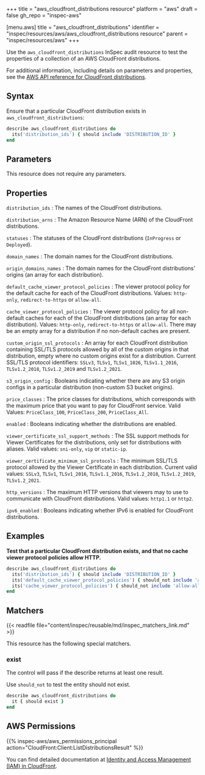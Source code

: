 +++
title = "aws_cloudfront_distributions resource"
platform = "aws"
draft = false
gh_repo = "inspec-aws"

[menu.aws]
title = "aws_cloudfront_distributions"
identifier = "inspec/resources/aws/aws_cloudfront_distributions resource"
parent = "inspec/resources/aws"
+++

Use the `aws_cloudfront_distributions` InSpec audit resource to test the properties of a collection of an AWS CloudFront distributions.

For additional information, including details on parameters and properties, see the [AWS API reference for CloudFront distributions](https://docs.aws.amazon.com/cloudfront/latest/APIReference/API_distribution.html).

## Syntax

Ensure that a particular CloudFront distribution exists in `aws_cloudfront_distributions`:

```ruby
describe aws_cloudfront_distributions do
  its('distribution_ids') { should include 'DISTRIBUTION_ID' }
end
```

## Parameters

This resource does not require any parameters.

## Properties

`distribution_ids`
: The names of the CloudFront distributions.

`distribution_arns`
: The Amazon Resource Name (ARN) of the CloudFront distributions.

`statuses`
: The statuses of the CloudFront distributions (`InProgress` or `Deployed`).

`domain_names`
: The domain names for the CloudFront distributions.

`origin_domains_names`
: The domain names for the CloudFront distributions' origins (an array for each distribution).

`default_cache_viewer_protocol_policies`
: The viewer protocol policy for the default cache for each of the CloudFront distributions. Values: `http-only`, `redirect-to-https` or `allow-all`.

`cache_viewer_protocol_policies`
: The viewer protocol policy for all non-default caches for each of the CloudFront distributions (an array for each distribution). Values: `http-only`, `redirect-to-https` or `allow-all`. There may be an empty array for a distribution if no non-default caches are present.

`custom_origin_ssl_protocols`
: An array for each CloudFront distribution containing SSL/TLS protocols allowed by all of the custom origins in that distribution, empty where no custom origins exist for a distribution. Current SSL/TLS protocol identifiers: `SSLv3`, `TLSv1`, `TLSv1_1026`, `TLSv1.1_2016`, `TLSv1.2_2018`, `TLSv1.2_2019` and `TLSv1.2_2021`.

`s3_origin_config`
: Booleans indicating whether there are any S3 origin configs in a particular distribution (non-custom S3 bucket origins).

`price_classes`
: The price classes for distributions, which corresponds with the maximum price that you want to pay for CloudFront service. Valid Values: `PriceClass_100`,  `PriceClass_200`,  `PriceClass_All`.

`enabled`
: Booleans indicating whether the distributions are enabled.

`viewer_certificate_ssl_support_methods`
: The SSL support methods for Viewer Certificates for the distributions, only set for distributions with aliases. Valid values: `sni-only`, `vip` or `static-ip`.

`viewer_certificate_minimum_ssl_protocols`
: The minimum SSL/TLS protocol allowed by the Viewer Certificate in each distribution. Current valid values: `SSLv3`, `TLSv1`, `TLSv1_2016`, `TLSv1.1_2016`, `TLSv1.2_2018`, `TLSv1.2_2019`, `TLSv1.2_2021`.

`http_versions`
: The maximum HTTP versions that viewers may to use to communicate with CloudFront distributions. Valid values: `http1.1` or `http2`.

`ipv6_enabled`
: Booleans indicating whether IPv6 is enabled for CloudFront distributions.

## Examples

**Test that a particular CloudFront distribution exists, and that no cache viewer protocol policies allow HTTP.**

```ruby
describe aws_cloudfront_distributions do
  its('distribution_ids') { should include 'DISTRIBUTION_ID' }
  its('default_cache_viewer_protocol_policies') { should_not include 'allow-all' }
  its('cache_viewer_protocol_policies') { should_not include 'allow-all' }
end
```

## Matchers

{{< readfile file="content/inspec/reusable/md/inspec_matchers_link.md" >}}

This resource has the following special matchers.

### exist

The control will pass if the describe returns at least one result.

Use `should_not` to test the entity should not exist.

```ruby
describe aws_cloudfront_distributions do
  it { should exist }
end
```

## AWS Permissions

{{% inspec-aws/aws_permissions_principal action="CloudFront:Client:ListDistributionsResult" %}}

You can find detailed documentation at [Identity and Access Management (IAM) in CloudFront](https://docs.aws.amazon.com/AmazonCloudFront/latest/DeveloperGuide/auth-and-access-control.html).
